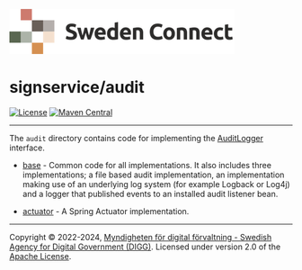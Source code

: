 ![Logo](../docs/images/sweden-connect.png)


# signservice/audit

[![License](https://img.shields.io/badge/License-Apache%202.0-blue.svg)](https://opensource.org/licenses/Apache-2.0) [![Maven Central](https://maven-badges.herokuapp.com/maven-central/se.swedenconnect.signservice/signservice-audit-parent/badge.svg)](https://maven-badges.herokuapp.com/maven-central/se.swedenconnect.signservice/signservice-audit-parent)

-----

The `audit` directory contains code for implementing the [AuditLogger](https://github.com/swedenconnect/signservice/blob/main/core/src/main/java/se/swedenconnect/signservice/audit/AuditLogger.java) interface.


- [base](base) - Common code for all implementations. It also includes three implementations; a file based audit implementation, an implementation making use of an underlying log system (for example Logback or Log4j) and a logger that published events to an installed audit listener bean.

- [actuator](actuator) - A Spring Actuator implementation.

-----

Copyright &copy; 2022-2024, [Myndigheten för digital förvaltning - Swedish Agency for Digital Government (DIGG)](http://www.digg.se). Licensed under version 2.0 of the [Apache License](http://www.apache.org/licenses/LICENSE-2.0).
